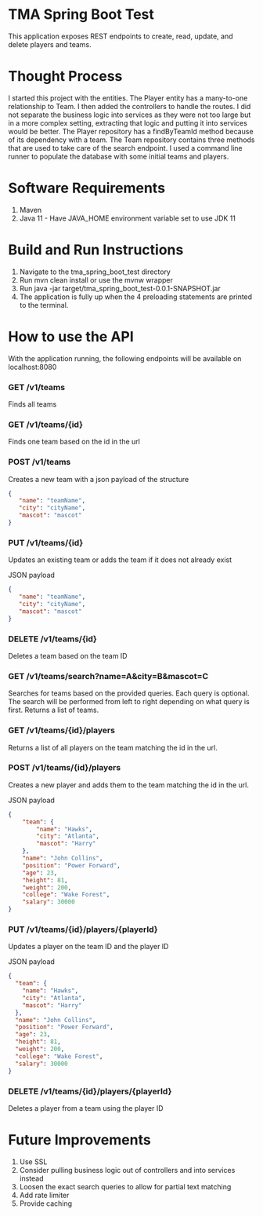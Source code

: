 # TMA Spring Boot Test
This application exposes REST endpoints to create, read, update, and delete players and teams. 

# Thought Process
I started this project with the entities. The Player entity has a many-to-one relationship to Team. I then added the controllers to
handle the routes. I did not separate the business logic into services as they were not too large but in a more complex setting, extracting that logic
and putting it into services would be better. The Player repository has a findByTeamId method because of its dependency with a team.
The Team repository contains three methods that are used to take care of the search endpoint. I used a command line runner to
populate the database with some initial teams and players.

# Software Requirements
1. Maven
2. Java 11 - Have JAVA_HOME environment variable set to use JDK 11

# Build and Run Instructions
1. Navigate to the tma_spring_boot_test directory
2. Run mvn clean install or use the mvnw wrapper
3. Run java -jar target/tma_spring_boot_test-0.0.1-SNAPSHOT.jar
4. The application is fully up when the 4 preloading statements are printed to the terminal.

# How to use the API
With the application running, the following endpoints will be available on localhost:8080

### GET /v1/teams
Finds all teams

### GET /v1/teams/{id}
Finds one team based on the id in the url

### POST /v1/teams
Creates a new team with a json payload of the structure

```json
{
   "name": "teamName",
   "city": "cityName",
   "mascot": "mascot"
}
```

### PUT /v1/teams/{id}
Updates an existing team or adds the team if it does not already exist

JSON payload
```json
{
   "name": "teamName",
   "city": "cityName",
   "mascot": "mascot"
}
```

### DELETE /v1/teams/{id}
Deletes a team based on the team ID

### GET /v1/teams/search?name=A&city=B&mascot=C
Searches for teams based on the provided queries. Each query is optional. The search will be performed from
left to right depending on what query is first. Returns a list of teams.

### GET /v1/teams/{id}/players
Returns a list of all players on the team matching the id in the url.

### POST /v1/teams/{id}/players
Creates a new player and adds them to the team matching the id in the url.

JSON payload
```json
{
    "team": {
        "name": "Hawks",
        "city": "Atlanta",
        "mascot": "Harry"
    },
    "name": "John Collins",
    "position": "Power Forward",
    "age": 23,
    "height": 81,
    "weight": 200,
    "college": "Wake Forest",
    "salary": 30000
}
```

### PUT /v1/teams/{id}/players/{playerId}
Updates a player on the team ID and the player ID

JSON payload
```json
{
  "team": {
    "name": "Hawks",
    "city": "Atlanta",
    "mascot": "Harry"
  },
  "name": "John Collins",
  "position": "Power Forward",
  "age": 23,
  "height": 81,
  "weight": 200,
  "college": "Wake Forest",
  "salary": 30000
}
```

### DELETE /v1/teams/{id}/players/{playerId}
Deletes a player from a team using the player ID

# Future Improvements
1. Use SSL
2. Consider pulling business logic out of controllers and into services instead
3. Loosen the exact search queries to allow for partial text matching
4. Add rate limiter
5. Provide caching 
